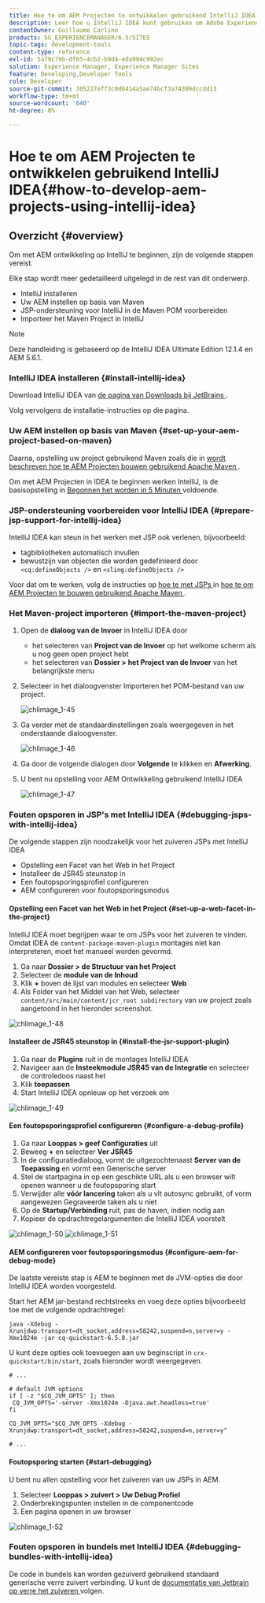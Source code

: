 ```yaml
---
title: Hoe te om AEM Projecten te ontwikkelen gebruikend IntelliJ IDEA
description: Leer hoe u IntelliJ IDEA kunt gebruiken om Adobe Experience Manager-projecten te ontwikkelen.
contentOwner: Guillaume Carlino
products: SG_EXPERIENCEMANAGER/6.5/SITES
topic-tags: development-tools
content-type: reference
exl-id: 5a79c79b-df65-4cb2-b9d4-eda994c992ec
solution: Experience Manager, Experience Manager Sites
feature: Developing,Developer Tools
role: Developer
source-git-commit: 305227eff3c0d6414a5ae74bcf3a74309dccdd13
workflow-type: tm+mt
source-wordcount: '640'
ht-degree: 0%

---
```


# Hoe te om AEM Projecten te ontwikkelen gebruikend IntelliJ IDEA{#how-to-develop-aem-projects-using-intellij-idea}

## Overzicht {#overview}

Om met AEM ontwikkeling op IntelliJ te beginnen, zijn de volgende stappen vereist.

Elke stap wordt meer gedetailleerd uitgelegd in de rest van dit onderwerp.

* IntelliJ installeren
* Uw AEM instellen op basis van Maven
* JSP-ondersteuning voor IntelliJ in de Maven POM voorbereiden
* Importeer het Maven Project in IntelliJ

>[!NOTE]
>
>Deze handleiding is gebaseerd op de IntelliJ IDEA Ultimate Edition 12.1.4 en AEM 5.6.1.

### IntelliJ IDEA installeren {#install-intellij-idea}

Download IntelliJ IDEA van [ de pagina van Downloads bij JetBrains ](https://www.jetbrains.com/idea/download/).

Volg vervolgens de installatie-instructies op die pagina.

### Uw AEM instellen op basis van Maven {#set-up-your-aem-project-based-on-maven}

Daarna, opstelling uw project gebruikend Maven zoals die in [ wordt beschreven hoe te AEM Projecten bouwen gebruikend Apache Maven ](/help/sites-developing/ht-projects-maven.md).

Om met AEM Projecten in IDEA te beginnen werken IntelliJ, is de basisopstelling in [ Begonnen het worden in 5 Minuten ](https://maven.apache.org/guides/getting-started/maven-in-five-minutes.html) voldoende.

### JSP-ondersteuning voorbereiden voor IntelliJ IDEA {#prepare-jsp-support-for-intellij-idea}

IntelliJ IDEA kan steun in het werken met JSP ook verlenen, bijvoorbeeld:

* tagbibliotheken automatisch invullen
* bewustzijn van objecten die worden gedefinieerd door `<cq:defineObjects />` en `<sling:defineObjects />`

Voor dat om te werken, volg de instructies op [ hoe te met JSPs ](/help/sites-developing/ht-projects-maven.md#how-to-work-with-jsps) in [ hoe te om AEM Projecten te bouwen gebruikend Apache Maven ](/help/sites-developing/ht-projects-maven.md).

### Het Maven-project importeren {#import-the-maven-project}

1. Open de **dialoog van de Invoer** in IntelliJ IDEA door

   * het selecteren van **Project van de Invoer** op het welkome scherm als u nog geen open project hebt
   * het selecteren van **Dossier > het Project van de Invoer** van het belangrijkste menu

1. Selecteer in het dialoogvenster Importeren het POM-bestand van uw project.

   ![ chlimage_1-45 ](assets/chlimage_1-45a.png)

1. Ga verder met de standaardinstellingen zoals weergegeven in het onderstaande dialoogvenster.

   ![ chlimage_1-46 ](assets/chlimage_1-46a.png)

1. Ga door de volgende dialogen door **Volgende** te klikken en **Afwerking**.
1. U bent nu opstelling voor AEM Ontwikkeling gebruikend IntelliJ IDEA

   ![ chlimage_1-47 ](assets/chlimage_1-47a.png)

### Fouten opsporen in JSP&#39;s met IntelliJ IDEA {#debugging-jsps-with-intellij-idea}

De volgende stappen zijn noodzakelijk voor het zuiveren JSPs met IntelliJ IDEA

* Opstelling een Facet van het Web in het Project
* Installeer de JSR45 steunstop in
* Een foutopsporingsprofiel configureren
* AEM configureren voor foutopsporingsmodus

#### Opstelling een Facet van het Web in het Project {#set-up-a-web-facet-in-the-project}

IntelliJ IDEA moet begrijpen waar te om JSPs voor het zuiveren te vinden. Omdat IDEA de `content-package-maven-plugin` montages niet kan interpreteren, moet het manueel worden gevormd.

1. Ga naar **Dossier > de Structuur van het Project**
1. Selecteer de **module van de Inhoud**
1. Klik **+** boven de lijst van modules en selecteer **Web**
1. Als Folder van het Middel van het Web, selecteer `content/src/main/content/jcr_root subdirectory` van uw project zoals aangetoond in het hieronder screenshot.

![ chlimage_1-48 ](assets/chlimage_1-48a.png)

#### Installeer de JSR45 steunstop in {#install-the-jsr-support-plugin}

1. Ga naar de **Plugins** ruit in de montages IntelliJ IDEA
1. Navigeer aan de **Insteekmodule JSR45 van de Integratie** en selecteer de controledoos naast het
1. Klik **toepassen**
1. Start IntelliJ IDEA opnieuw op het verzoek om

![ chlimage_1-49 ](assets/chlimage_1-49a.png)

#### Een foutopsporingsprofiel configureren {#configure-a-debug-profile}

1. Ga naar **Looppas > geef Configuraties** uit
1. Beweeg **+** en selecteer **Ver JSR45**
1. In de configuratiedialoog, vormt de uitgezochte **&#x200B;**&#x200B;naast **Server van de Toepassing** en vormt een Generische server
1. Stel de startpagina in op een geschikte URL als u een browser wilt openen wanneer u de foutopsporing start
1. Verwijder alle **vóór lancering** taken als u vlt autosync gebruikt, of vorm aangewezen Gegraveerde taken als u niet
1. Op de **Startup/Verbinding** ruit, pas de haven, indien nodig aan
1. Kopieer de opdrachtregelargumenten die IntelliJ IDEA voorstelt

![ chlimage_1-50 ](assets/chlimage_1-50a.png) ![ chlimage_1-51 ](assets/chlimage_1-51a.png)

#### AEM configureren voor foutopsporingsmodus {#configure-aem-for-debug-mode}

De laatste vereiste stap is AEM te beginnen met de JVM-opties die door IntelliJ IDEA worden voorgesteld.

Start het AEM jar-bestand rechtstreeks en voeg deze opties bijvoorbeeld toe met de volgende opdrachtregel:

`java -Xdebug -Xrunjdwp:transport=dt_socket,address=58242,suspend=n,server=y -Xmx1024m -jar cq-quickstart-6.5.0.jar`

U kunt deze opties ook toevoegen aan uw beginscript in `crx-quickstart/bin/start`, zoals hieronder wordt weergegeven.

```shell
# ...

# default JVM options
if [ -z "$CQ_JVM_OPTS" ]; then
 CQ_JVM_OPTS='-server -Xmx1024m -Djava.awt.headless=true'
fi

CQ_JVM_OPTS="$CQ_JVM_OPTS -Xdebug -Xrunjdwp:transport=dt_socket,address=58242,suspend=n,server=y"

# ...
```

#### Foutopsporing starten {#start-debugging}

U bent nu allen opstelling voor het zuiveren van uw JSPs in AEM.

1. Selecteer **Looppas > zuivert > Uw Debug Profiel**
1. Onderbrekingspunten instellen in de componentcode
1. Een pagina openen in uw browser

![ chlimage_1-52 ](assets/chlimage_1-52a.png)

### Fouten opsporen in bundels met IntelliJ IDEA {#debugging-bundles-with-intellij-idea}

De code in bundels kan worden gezuiverd gebruikend standaard generische verre zuivert verbinding. U kunt de [ documentatie van Jetbrain op verre het zuiveren ](https://www.jetbrains.com/help/idea/remote-debugging-with-product.html#remote-interpreter) volgen.
